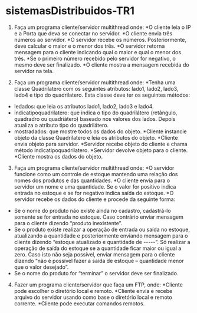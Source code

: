 # sistemasDistribuidos-TR1

1) Faça um programa cliente/servidor multithread onde:
*O cliente leia o IP e a Porta que deva se conectar no servidor.
*O cliente envia três números ao servidor.
*O servidor recebe os números. Posteriormente, deve calcular o maior e o menor dos três.
*O servidor retorna mensagem para o cliente indicando qual o maior e qual o menor dos três.
*Se o primeiro número recebido pelo servidor for negativo, o mesmo deve ser finalizado.
*O cliente mostra a mensagem recebida do servidor na tela.

2) Faça um programa cliente/servidor multithread onde: 
*Tenha uma classe Quadrilatero com os seguintes atributos: lado1, lado2, lado3, lado4 e tipo do
quadrilatero. Esta classe deve ter os seguintes métodos:
- ledados: que leia os atributos lado1, lado2, lado3 e lado4.
- indicatipoquadrilatero: que indica o tipo do quadrilátero (retângulo, quadradro ou quadriátero) baseado nos valores dos lados. Depois atualiza o atributo tipo do quadrilátero.
- mostradados: que mostre todos os dados do objeto.
*Cliente instancie objeto da classe Quadrilatero e leia os atributos do objeto.
*Cliente envia objeto para servidor.
*Servidor recebe objeto do cliente e chama método indicatipoquadrilatero.
*Servidor devolve objeto para o cliente.
*Cliente mostra os dados do objeto.

3) Faça um programa cliente/servidor multithread onde:
*O servidor funcione como um controle de estoque mantendo uma relação dos nomes dos produtos e das quantidades.
*O cliente envia para o servidor um nome e uma quantidade. Se o valor for positivo indica entrada no estoque e se for negativo indica saída do estoque.
*O servidor recebe os dados do cliente e procede da seguinte forma:
- Se o nome do produto não existe ainda no cadastro, cadastrá-lo somente se for entrada no estoque. Caso contrário enviar mensagem para o cliente dizendo “produto inexistente”.
- Se o produto existe realizar a operação de entrada ou saída no estoque, atualizando a quantidade e posteriormente enviando mensagem para o cliente dizendo “estoque atualizado e quantidade de -----”. Só realizar a operação de saída do estoque se a quantidade ficar maior
ou igual a zero. Caso isto não seja possível, enviar mensagem para o cliente dizendo “não é possível fazer a saída de estoque – quantidade menor que o valor desejado”.
- Se o nome do produto for “terminar” o servidor deve ser finalizado.

4) Fazer um programa cliente/servidor que faça um FTP, onde:
*Cliente pode escolher o diretório local e remoto.
*Cliente envia e recebe arquivo do servidor usando como base o diretório local e remoto corrente.
*Cliente pode executar comandos remotos.
